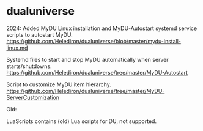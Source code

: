 # dualuniverse

2024: Added MyDU Linux installation and MyDU-Autostart systemd service scripts to autostart MyDU.
<https://github.com/Helediron/dualuniverse/blob/master/mydu-install-linux.md>

Systemd files to start and stop MyDU automatically when server starts/shutdowns.
<https://github.com/Helediron/dualuniverse/tree/master/MyDU-Autostart>

Script to customize MyDU item hierarchy.
<https://github.com/Helediron/dualuniverse/tree/master/MyDU-ServerCustomization>

Old:

LuaScripts contains (old) Lua scripts for DU, not supported.